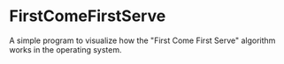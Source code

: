 # FirstComeFirstServe
A simple program to visualize how the "First Come First Serve" algorithm works in the operating system.
